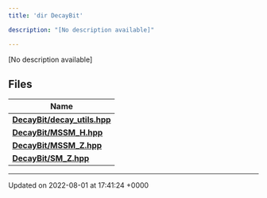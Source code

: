 ```yaml
---
title: 'dir DecayBit'

description: "[No description available]"

---
```







[No description available]

## Files

| Name           |
| -------------- |
| **[DecayBit/decay_utils.hpp](/documentation/code/darkbit_development/files/decay__utils_8hpp/#file-decay-utils.hpp)**  |
| **[DecayBit/MSSM_H.hpp](/documentation/code/darkbit_development/files/mssm__h_8hpp/#file-mssm-h.hpp)**  |
| **[DecayBit/MSSM_Z.hpp](/documentation/code/darkbit_development/files/mssm__z_8hpp/#file-mssm-z.hpp)**  |
| **[DecayBit/SM_Z.hpp](/documentation/code/darkbit_development/files/sm__z_8hpp/#file-sm-z.hpp)**  |






-------------------------------

Updated on 2022-08-01 at 17:41:24 +0000
